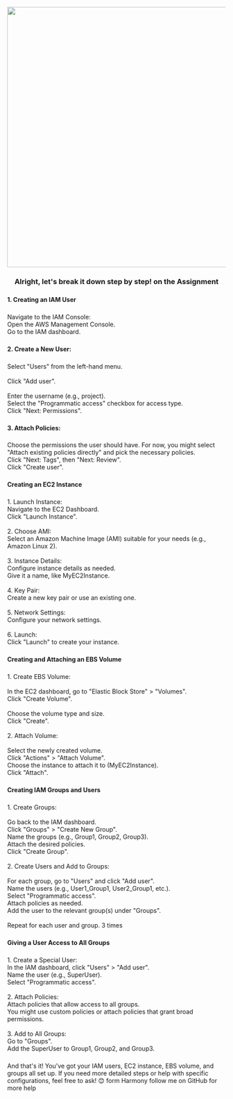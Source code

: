 <br clear="both">

<div align="center">
  <img height="600" src="https://miro.medium.com/v2/resize:fit:1400/0*FCM2mZstYilqUMmo"  />
</div>

###

<h3 align="center">Alright, let's break it down step by step! on the Assignment</h3>

###

<h4 align="left">1. Creating an IAM User</h4>

###

<p align="left">Navigate to the IAM Console:<br>Open the AWS Management Console.<br>Go to the IAM dashboard.</p>

###

<h4 align="left">2. Create a New User:</h4>

###

<p align="left">Select "Users" from the left-hand menu.<br><br>Click "Add user".<br><br>Enter the username (e.g., project).<br>Select the "Programmatic access" checkbox for access type.<br>Click "Next: Permissions".</p>

###

<h4 align="left">3. Attach Policies:</h4>

###

<p align="left">Choose the permissions the user should have. For now, you might select "Attach existing policies directly" and pick the necessary policies.<br>Click "Next: Tags", then "Next: Review".<br>Click "Create user".</p>

###

<h4 align="left">Creating an EC2 Instance</h4>

###

<p align="left">1. Launch Instance:<br>Navigate to the EC2 Dashboard.<br>Click "Launch Instance".<br><br>2. Choose AMI:<br>Select an Amazon Machine Image (AMI) suitable for your needs (e.g., Amazon Linux 2).<br><br>3. Instance Details:<br>Configure instance details as needed.<br>Give it a name, like MyEC2Instance.<br><br>4. Key Pair:<br>Create a new key pair or use an existing one.<br><br>5. Network Settings:<br>Configure your network settings.<br><br>6. Launch:<br>Click "Launch" to create your instance.</p>

###

<h4 align="left">Creating and Attaching an EBS Volume</h4>

###

<p align="left">1. Create EBS Volume:<br><br>In the EC2 dashboard, go to "Elastic Block Store" > "Volumes".<br>Click "Create Volume".<br><br>Choose the volume type and size.<br>Click "Create".<br><br>2. Attach Volume:<br><br>Select the newly created volume.<br>Click "Actions" > "Attach Volume".<br>Choose the instance to attach it to (MyEC2Instance).<br>Click "Attach".</p>

###

<h4 align="left">Creating IAM Groups and Users</h4>

###

<p align="left">1. Create Groups:<br><br>Go back to the IAM dashboard.<br>Click "Groups" > "Create New Group".<br>Name the groups (e.g., Group1, Group2, Group3).<br>Attach the desired policies.<br>Click "Create Group".<br><br>2. Create Users and Add to Groups:<br><br>For each group, go to "Users" and click "Add user".<br>Name the users (e.g., User1_Group1, User2_Group1, etc.).<br>Select "Programmatic access".<br>Attach policies as needed.<br>Add the user to the relevant group(s) under "Groups".<br><br>Repeat for each user and group. 3 times</p>

###

<h4 align="left">Giving a User Access to All Groups</h4>

###

<p align="left">1. Create a Special User:<br>In the IAM dashboard, click "Users" > "Add user".<br>Name the user (e.g., SuperUser).<br>Select "Programmatic access".<br><br>2. Attach Policies:<br>Attach policies that allow access to all groups.<br>You might use custom policies or attach policies that grant broad permissions.<br><br>3. Add to All Groups:<br>Go to "Groups".<br>Add the SuperUser to Group1, Group2, and Group3.</p>

###

<p align="left">And that's it! You've got your IAM users, EC2 instance, EBS volume, and groups all set up. If you need more detailed steps or help with specific configurations, feel free to ask! 😊 form Harmony follow me on GitHub for more help</p>

###
